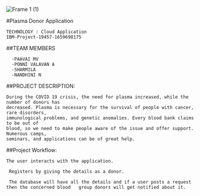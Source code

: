![Frame 1 (1)](https://user-images.githubusercontent.com/99942998/194755030-a38affc9-eb8a-4261-9161-ef942847dce2.png)



#Plasma Donor Application
```text
TECHNOLOGY : Cloud Application 
IBM-Project-19457-1659698175
```
##TEAM MEMBERS
```text
  -PAAVAI MV
  -PONNI VALAVAN A
  -SHARMILA
  -NANDHINI N
```
##PROJECT DESCRIPTION:
```text
During the COVID 19 crisis, the need for plasma increased, while the number of donors has
decreased. Plasma is necessary for the survival of people with cancer, rare disorders,
immunological problems, and genetic anomalies. Every blood bank claims to be out of
blood, so we need to make people aware of the issue and offer support. Numerous camps,
seminars, and applications can be of great help.
```
##Project Workflow:
```text
The user interacts with the application.

 Registers by giving the details as a donor.

 The database will have all the details and if a user posts a request then the concerned blood   group donors will get notified about it.
 ```
 


